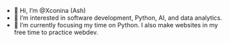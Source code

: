 - 👋 Hi, I’m @Xconina (Ash)
- 👀 I’m interested in software development, Python, AI, and data analytics. 
- 🌱 I’m currently focusing my time on Python. I also make websites in my free time to practice webdev.


<!---
Xconina/Xconina is a ✨ special ✨ repository because its `README.md` (this file) appears on your GitHub profile.
You can click the Preview link to take a look at your changes.
--->
